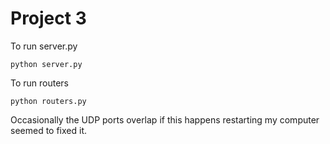 # Project 3
To run server.py
```
python server.py
```

To run routers
```
python routers.py
```

Occasionally the UDP ports overlap if this happens restarting my computer seemed to fixed it.